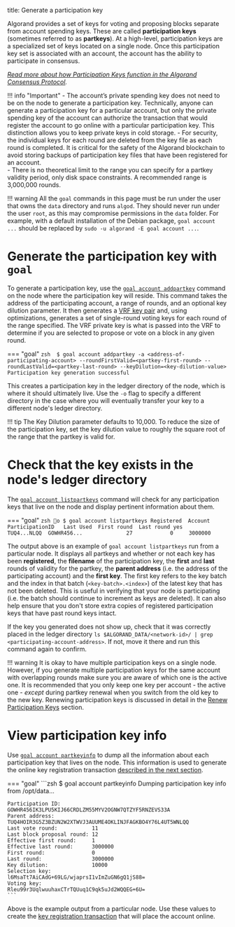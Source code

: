 title: Generate a participation key

Algorand provides a set of keys for voting and proposing blocks separate from account spending keys. These are called **participation keys** (sometimes referred to as **partkeys**).  At a high-level, participation keys are a specialized set of keys located on a single node. Once this participation key set is associated with an account, the account has the ability to participate in consensus. 

_[Read more about how Participation Keys function in the Algorand Consensus Protocol](../../../get-details/algorand_consensus#participation-keys)._

!!! info "Important"
	- The account’s private spending key does not need to be on the node to generate a participation key. Technically, anyone can generate a participation key for a particular account, but only the private spending key of the account can authorize the transaction that would register the account to go online with a particular participation key. This distinction allows you to keep private keys in cold storage.
	- For security, the individual keys for each round are deleted from the key file as each round is completed. It is critical for the safety of the Algorand blockchain to avoid storing backups of participation key files that have been registered for an account.  
	- There is no theoretical limit to the range you can specify for a partkey validity period, only disk space constraints. A recommended range is 3,000,000 rounds.

!!! warning
	All the `goal` commands in this page must be run under the user that owns the `data` directory and runs `algod`. They should never run under the user `root`, as this may compromise permissions in the `data` folder. For example, with a default installation of the Debian package, `goal account ...` should be replaced by `sudo -u algorand -E goal account ...`.

# Generate the participation key with `goal`

To generate a participation key, use the [`goal account addpartkey`](../../../clis/goal/account/addpartkey) command on the node where the participation key will reside. This command takes the address of the participating account, a range of rounds, and an optional key dilution parameter.  It then generates a [VRF key pair](../../../get-details/algorand_consensus#verifiable-random-function) and, using optimizations, generates a set of single-round voting keys for each round of the range specified. The VRF private key is what is passed into the VRF to determine if you are selected to propose or vote on a block in any given round. 

=== "goal"
    ```zsh 
    $ goal account addpartkey -a <address-of-participating-account> --roundFirstValid=<partkey-first-round> --roundLastValid=<partkey-last-round> --keyDilution=<key-dilution-value> 
    Participation key generation successful
    ```

This creates a participation key in the ledger directory of the node, which is where it should ultimately live. Use the `-o` flag to specify a different directory in the case where you will eventually transfer your key to a different node's ledger directory.

!!! tip
	The Key Dilution parameter defaults to 10,000. To reduce the size of the participation key, set the key dilution value to roughly the square root of the range that the partkey is valid for.

# Check that the key exists in the node's ledger directory

The [`goal account listpartkeys`](../../../clis/goal/account/listpartkeys) command will check for any participation keys that live on the node and display pertinent information about them. 

=== "goal"
    ```zsh
    o
    $ goal account listpartkeys
    Registered  Account      ParticipationID   Last Used  First round  Last round
    yes         TUQ4...NLQQ  GOWHR456...              27            0     3000000
    ```


The output above is an example of `goal account listpartkeys` run from a particular node. It displays all partkeys and whether or not each key has been **registered**, the **filename** of the participation key, the **first** and **last** rounds of validity for the partkey, the **parent address** (i.e. the address of the participating account) and the **first key**. The first key refers to the key batch and the index in that batch (`<key-batch>.<index>`) of the latest key that has not been deleted. This is useful in verifying that your node is participating (i.e. the batch should continue to increment as keys are deleted). It can also help ensure that you don't store extra copies of registered participation keys that have past round keys intact. 

If the key you generated does not show up, check that it was correctly placed in the ledger directory `ls $ALGORAND_DATA/<network-id>/ | grep <participating-account-address>`. If not, move it there and run this command again to confirm.


!!! warning
	It is okay to have multiple participation keys on a single node. However, if you generate multiple participation keys for the same account with overlapping rounds make sure you are aware of which one is the active one. It is recommended that you only keep one key per account - the active one - _except_ during partkey renewal when you switch from the old key to the new key. Renewing participation keys is discussed in detail in the [Renew Participation Keys](./renew.md) section.

# View participation key info

Use [`goal account partkeyinfo`](../../../clis/goal/account/partkeyinfo) to dump all the information about each participation key that lives on the node. This information is used to generate the online key registration transaction [described in the next section](./online.md).

=== "goal"
    ```zsh 
    $ goal account partkeyinfo
    Dumping participation key info from /opt/data...

    Participation ID:          GOWHR456IK3LPU5KIJ66CRDLZM55MYV2OGNW7QTZYF5RNZEVS33A
    Parent address:            TUQ4HOIR3G5Z3BZUN2W2XTWVJ3AUUME4OKLINJFAGKBO4Y76L4UT5WNLQQ
    Last vote round:           11
    Last block proposal round: 12
    Effective first round:     1
    Effective last round:      3000000
    First round:               0
    Last round:                3000000
    Key dilution:              10000
    Selection key:             l6MsaTt7AiCAdG+69LG/wjaprsI1vImZuGN6gQ1jS88=
    Voting key:                Rleu99r3UqlwuuhaxCTrTQUuq1C9qk5uJd2WQQEG+6U=
    ```


Above is the example output from a particular node. Use these values to create the [key registration transaction](../../../get-details/transactions#register-account-online) that will place the account online.
